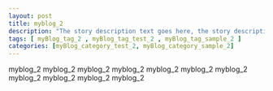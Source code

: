 ```yaml
---
layout: post
title: myblog_2 
description: "The story description text goes here, the story description text goes here, the story description text goes here, the story description text goes here, the story description text goes here."
tags: [ myBlog_tag_2 , myBlog_tag_test_2 , myBlog_tag_sample_2 ]
categories: [myBlog_category_test_2, myBlog_category_sample_2]
---
```


myblog_2 myblog_2 myblog_2 myblog_2 myblog_2 myblog_2 myblog_2 myblog_2 myblog_2 myblog_2 myblog_2 
